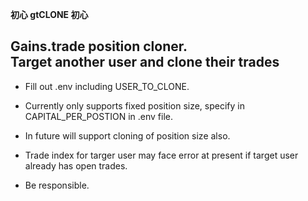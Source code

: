**初心 gtCLONE 初心**                        

Gains.trade position cloner.  
Target another user and clone their trades           
--------------------------------------------------------------------------------

- Fill out .env including USER_TO_CLONE.

- Currently only supports fixed position size, specify in CAPITAL_PER_POSTION in .env file.
- In future will support cloning of position size also.
- Trade index for targer user may face error at present if target user already has open trades.

- Be responsible.
